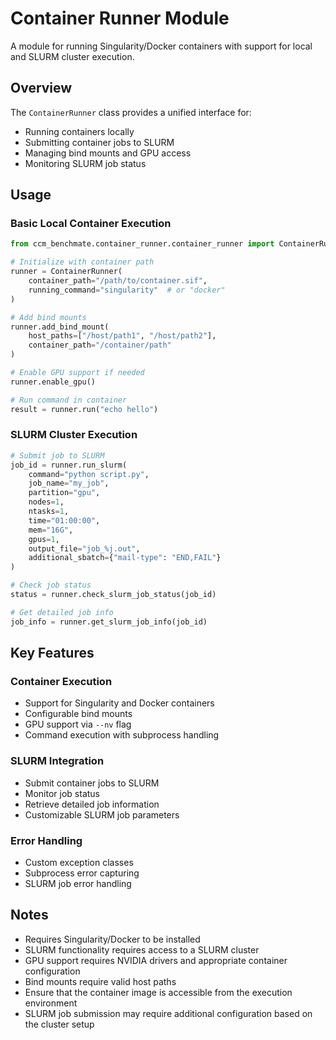 # Container Runner Module

A module for running Singularity/Docker containers with support for local and SLURM cluster execution.

## Overview

The `ContainerRunner` class provides a unified interface for:

- Running containers locally
- Submitting container jobs to SLURM
- Managing bind mounts and GPU access
- Monitoring SLURM job status

## Usage

### Basic Local Container Execution

```python
from ccm_benchmate.container_runner.container_runner import ContainerRunner

# Initialize with container path
runner = ContainerRunner(
    container_path="/path/to/container.sif",
    running_command="singularity"  # or "docker"
)

# Add bind mounts
runner.add_bind_mount(
    host_paths=["/host/path1", "/host/path2"],
    container_path="/container/path"
)

# Enable GPU support if needed
runner.enable_gpu()

# Run command in container
result = runner.run("echo hello")
```

### SLURM Cluster Execution

```python
# Submit job to SLURM
job_id = runner.run_slurm(
    command="python script.py",
    job_name="my_job",
    partition="gpu",
    nodes=1,
    ntasks=1,
    time="01:00:00",
    mem="16G",
    gpus=1,
    output_file="job_%j.out",
    additional_sbatch={"mail-type": "END,FAIL"}
)

# Check job status
status = runner.check_slurm_job_status(job_id)

# Get detailed job info
job_info = runner.get_slurm_job_info(job_id)
```

## Key Features

### Container Execution

- Support for Singularity and Docker containers
- Configurable bind mounts
- GPU support via `--nv` flag
- Command execution with subprocess handling

### SLURM Integration

- Submit container jobs to SLURM
- Monitor job status
- Retrieve detailed job information
- Customizable SLURM job parameters

### Error Handling

- Custom exception classes
- Subprocess error capturing
- SLURM job error handling

## Notes

- Requires Singularity/Docker to be installed
- SLURM functionality requires access to a SLURM cluster
- GPU support requires NVIDIA drivers and appropriate container configuration
- Bind mounts require valid host paths
- Ensure that the container image is accessible from the execution environment
- SLURM job submission may require additional configuration based on the cluster setup
